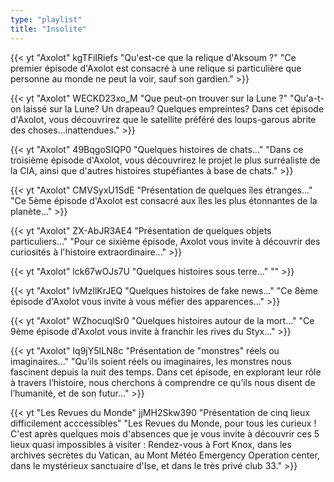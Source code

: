 ```yaml
---
type: "playlist"
title: "Insolite"
---
```



{{< yt "Axolot" kgTFiIRiefs "Qu'est-ce que la relique d'Aksoum ?" "Ce premier épisode d'Axolot est consacré à une relique si particulière que personne au monde ne peut la voir, sauf son gardien." >}}

{{< yt "Axolot" WECKD23xo_M "Que peut-on trouver sur la Lune ?" "Qu'a-t-on laissé sur la Lune? Un drapeau? Quelques empreintes? Dans cet épisode d'Axolot, vous découvrirez que le satellite préféré des loups-garous abrite des choses...inattendues." >}}

{{< yt "Axolot" 49BqgoSIQP0 "Quelques histoires de chats..." "Dans ce troisième épisode d'Axolot, vous découvrirez le projet le plus surréaliste de la CIA, ainsi que d'autres histoires stupéfiantes à base de chats." >}}

{{< yt "Axolot" CMVSyxU1SdE "Présentation de quelques îles étranges..." "Ce 5ème épisode d'Axolot est consacré aux îles les plus étonnantes de la planète..." >}}

{{< yt "Axolot" ZX-AbJR3AE4 "Présentation de quelques objets particuliers..." "Pour ce sixième épisode, Axolot vous invite à découvrir des curiosités à l'histoire extraordinaire..." >}}

{{< yt "Axolot" lck67wOJs7U "Quelques histoires sous terre..." "" >}}

{{< yt "Axolot" IvMzllKrJEQ "Quelques histoires de fake news..." "Ce 8ème épisode d'Axolot vous invite à vous méfier des apparences..." >}}

{{< yt "Axolot" WZhocuqlSr0 "Quelques histoires autour de la mort..." "Ce 9ème épisode d'Axolot vous invite à franchir les rives du Styx..." >}}

{{< yt "Axolot" Iq9jY5ILN8c "Présentation de "monstres" réels ou imaginaires..." "Qu’ils soient réels ou imaginaires, les monstres nous fascinent depuis la nuit des temps. Dans cet épisode, en explorant leur rôle à travers l’histoire, nous cherchons à comprendre ce qu’ils nous disent de l’humanité, et de son futur…" >}}

{{< yt "Les Revues du Monde" jjMH2Skw390 "Présentation de cinq lieux difficilement acccessibles" "Les Revues du Monde, pour tous les curieux ! C'est après quelques mois d'absences que je vous invite à découvrir ces 5 lieux quasi impossibles à visiter : Rendez-vous à Fort Knox, dans les archives secrètes du Vatican, au Mont Météo Emergency Operation center, dans le mystérieux sanctuaire d'Ise, et dans le très privé club 33." >}}
